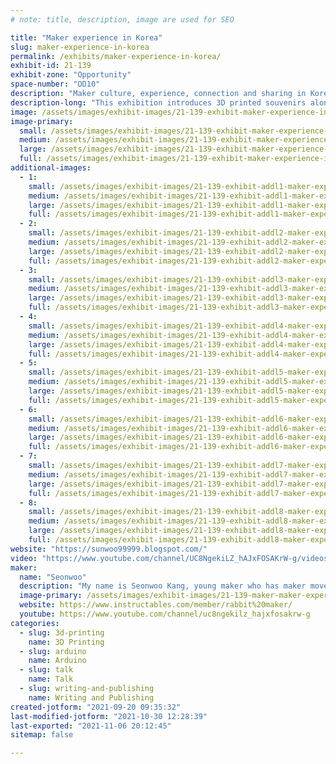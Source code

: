 ```yaml
---
# note: title, description, image are used for SEO

title: "Maker experience in Korea"
slug: maker-experience-in-korea
permalink: /exhibits/maker-experience-in-korea/
exhibit-id: 21-139
exhibit-zone: "Opportunity"
space-number: "OD10"
description: "Maker culture, experience, connection and sharing in Korea with books, videos and souvenirs"
description-long: "This exhibition introduces 3D printed souvenirs along with books and videos that summarize my activities at the Maker Faire every year in Korea since 2014. Through this, I think that you will be able to better understand the Korean maker culture and help to communicate with global makers. Korean maker videos and activities are translated into English. I plan to give maker souvenirs and materials made with 3D printing. These resources include an introduction to Korean maker culture and makerspaces, as well as DIY methods for more than 10 works that I have exhibited and worked with my family."
image: /assets/images/exhibit-images/21-139-exhibit-maker-experience-in-korea-img-2889-large.JPG
image-primary: 
  small: /assets/images/exhibit-images/21-139-exhibit-maker-experience-in-korea-img-2889-small.JPG
  medium: /assets/images/exhibit-images/21-139-exhibit-maker-experience-in-korea-img-2889-medium.JPG
  large: /assets/images/exhibit-images/21-139-exhibit-maker-experience-in-korea-img-2889-large.JPG
  full: /assets/images/exhibit-images/21-139-exhibit-maker-experience-in-korea-img-2889-full.JPG
additional-images: 
  - 1:
    small: /assets/images/exhibit-images/21-139-exhibit-addl1-maker-experience-in-korea-img-1310-small.JPG
    medium: /assets/images/exhibit-images/21-139-exhibit-addl1-maker-experience-in-korea-img-1310-medium.JPG
    large: /assets/images/exhibit-images/21-139-exhibit-addl1-maker-experience-in-korea-img-1310-large.JPG
    full: /assets/images/exhibit-images/21-139-exhibit-addl1-maker-experience-in-korea-img-1310-full.JPG
  - 2:
    small: /assets/images/exhibit-images/21-139-exhibit-addl2-maker-experience-in-korea-img-1346-small.JPG
    medium: /assets/images/exhibit-images/21-139-exhibit-addl2-maker-experience-in-korea-img-1346-medium.JPG
    large: /assets/images/exhibit-images/21-139-exhibit-addl2-maker-experience-in-korea-img-1346-large.JPG
    full: /assets/images/exhibit-images/21-139-exhibit-addl2-maker-experience-in-korea-img-1346-full.JPG
  - 3:
    small: /assets/images/exhibit-images/21-139-exhibit-addl3-maker-experience-in-korea-img-2888-small.JPG
    medium: /assets/images/exhibit-images/21-139-exhibit-addl3-maker-experience-in-korea-img-2888-medium.JPG
    large: /assets/images/exhibit-images/21-139-exhibit-addl3-maker-experience-in-korea-img-2888-large.JPG
    full: /assets/images/exhibit-images/21-139-exhibit-addl3-maker-experience-in-korea-img-2888-full.JPG
  - 4:
    small: /assets/images/exhibit-images/21-139-exhibit-addl4-maker-experience-in-korea-44-img-2889-3725-small.JPG
    medium: /assets/images/exhibit-images/21-139-exhibit-addl4-maker-experience-in-korea-44-img-2889-3725-medium.JPG
    large: /assets/images/exhibit-images/21-139-exhibit-addl4-maker-experience-in-korea-44-img-2889-3725-large.JPG
    full: /assets/images/exhibit-images/21-139-exhibit-addl4-maker-experience-in-korea-44-img-2889-3725-full.JPG
  - 5:
    small: /assets/images/exhibit-images/21-139-exhibit-addl5-maker-experience-in-korea-seoul-maker-faire-korea-small.PNG
    medium: /assets/images/exhibit-images/21-139-exhibit-addl5-maker-experience-in-korea-seoul-maker-faire-korea-medium.PNG
    large: /assets/images/exhibit-images/21-139-exhibit-addl5-maker-experience-in-korea-seoul-maker-faire-korea-large.PNG
    full: /assets/images/exhibit-images/21-139-exhibit-addl5-maker-experience-in-korea-seoul-maker-faire-korea-full.PNG
  - 6:
    small: /assets/images/exhibit-images/21-139-exhibit-addl6-maker-experience-in-korea-img-1336-small.JPG
    medium: /assets/images/exhibit-images/21-139-exhibit-addl6-maker-experience-in-korea-img-1336-medium.JPG
    large: /assets/images/exhibit-images/21-139-exhibit-addl6-maker-experience-in-korea-img-1336-large.JPG
    full: /assets/images/exhibit-images/21-139-exhibit-addl6-maker-experience-in-korea-img-1336-full.JPG
  - 7:
    small: /assets/images/exhibit-images/21-139-exhibit-addl7-maker-experience-in-korea-instructable-small.PNG
    medium: /assets/images/exhibit-images/21-139-exhibit-addl7-maker-experience-in-korea-instructable-medium.PNG
    large: /assets/images/exhibit-images/21-139-exhibit-addl7-maker-experience-in-korea-instructable-large.PNG
    full: /assets/images/exhibit-images/21-139-exhibit-addl7-maker-experience-in-korea-instructable-full.PNG
  - 8:
    small: /assets/images/exhibit-images/21-139-exhibit-addl8-maker-experience-in-korea-youtube-small.PNG
    medium: /assets/images/exhibit-images/21-139-exhibit-addl8-maker-experience-in-korea-youtube-medium.PNG
    large: /assets/images/exhibit-images/21-139-exhibit-addl8-maker-experience-in-korea-youtube-large.PNG
    full: /assets/images/exhibit-images/21-139-exhibit-addl8-maker-experience-in-korea-youtube-full.PNG
website: "https://sunwoo99999.blogspot.com/"
video: "https://www.youtube.com/channel/UC8NgekiLZ_hAJxFOSAKrW-g/videos"
maker: 
  name: "Seonwoo"
  description: "My name is Seonwoo Kang, young maker who has maker movement and fair experience from 6 years old in South Korea. I participated in the first maker fair in 2014 with my work with my parents. Currently I&#039;m 14 years old and a 9th grade student. I lived in Seoul, South Korea and I enjoy making something such as Toy, Game by using Design tools, 3D printer, soldering, Arduino, App inventor coding etc. When I make something, I used 3D printer, layer cut machine, CAD tools like Autocad, Tinkercad, 123D and Arduino. Also, I like to create contents by using Photoshop, Clip studio, Final cut."
  image-primary: /assets/images/exhibit-images/21-139-maker-maker-experience-in-korea-a2d0a5ea-6df1-4041-8360-30801e414be9-medium.jpg
  website: https://www.instructables.com/member/rabbit%20maker/
  youtube: https://www.youtube.com/channel/uc8ngekilz_hajxfosakrw-g
categories: 
  - slug: 3d-printing
    name: 3D Printing
  - slug: arduino
    name: Arduino
  - slug: talk
    name: Talk
  - slug: writing-and-publishing
    name: Writing and Publishing
created-jotform: "2021-09-20 09:35:32"
last-modified-jotform: "2021-10-30 12:28:39"
last-exported: "2021-11-06 20:12:45"
sitemap: false

---
```

